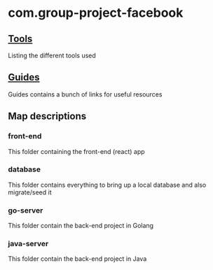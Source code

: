 # com.group-project-facebook

## [Tools](guides/TOOLS.md)
Listing the different tools used

## [Guides](guides/README.md)
Guides contains a bunch of links for useful resources

## Map descriptions

### front-end
This folder containing the front-end (react) app

### database
This folder contains everything to bring up a local database and also migrate/seed it

### go-server
This folder contain the back-end project in Golang

### java-server
This folder contain the back-end project in Java
